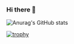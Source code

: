 ### Hi there 👋

![Anurag's GitHub stats](https://github-readme-stats.vercel.app/api?username=t-inou&show_icons=true&theme=react)

[![trophy](https://github-profile-trophy.vercel.app/?username=t-inou&theme=onedark)](https://github.com/ryo-ma/github-profile-trophy)


<!--
**t-inou/t-inou** is a ✨ _special_ ✨ repository because its `README.md` (this file) appears on your GitHub profile.

Here are some ideas to get you started:

- 🔭 I’m currently working on ...
- 🌱 I’m currently learning ...
- 👯 I’m looking to collaborate on ...
- 🤔 I’m looking for help with ...
- 💬 Ask me about ...
- 📫 How to reach me: ...
- 😄 Pronouns: ...
- ⚡ Fun fact: ...
-->
